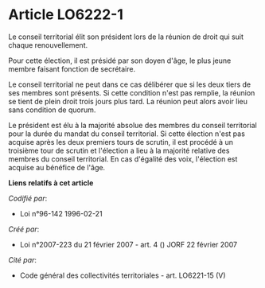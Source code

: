# Article LO6222-1

Le conseil territorial élit son président lors de la réunion de droit qui suit chaque renouvellement.

Pour cette élection, il est présidé par son doyen d'âge, le plus jeune membre faisant fonction de secrétaire.

Le conseil territorial ne peut dans ce cas délibérer que si les deux tiers de ses membres sont présents. Si cette condition
n'est pas remplie, la réunion se tient de plein droit trois jours plus tard. La réunion peut alors avoir lieu sans condition
de quorum.

Le président est élu à la majorité absolue des membres du conseil territorial pour la durée du mandat du conseil territorial.
Si cette élection n'est pas acquise après les deux premiers tours de scrutin, il est procédé à un troisième tour de scrutin
et l'élection a lieu à la majorité relative des membres du conseil territorial. En cas d'égalité des voix, l'élection est
acquise au bénéfice de l'âge.

**Liens relatifs à cet article**

_Codifié par_:

  - Loi n°96-142 1996-02-21

_Créé par_:

  - Loi n°2007-223 du 21 février 2007 - art. 4 () JORF 22 février 2007

_Cité par_:

  - Code général des collectivités territoriales - art. LO6221-15 (V)

